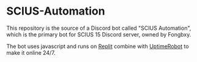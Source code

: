 # SCIUS-Automation
This repository is the source of a Discord bot called "SCIUS Automation", which is the primary bot for SCIUS 15 Discord server, owned by Fongbxy.

The bot uses javascript and runs on [Replit](https://replit.com/) combine with [UptimeRobot](https://uptimerobot.com/) to make it online 24/7.
